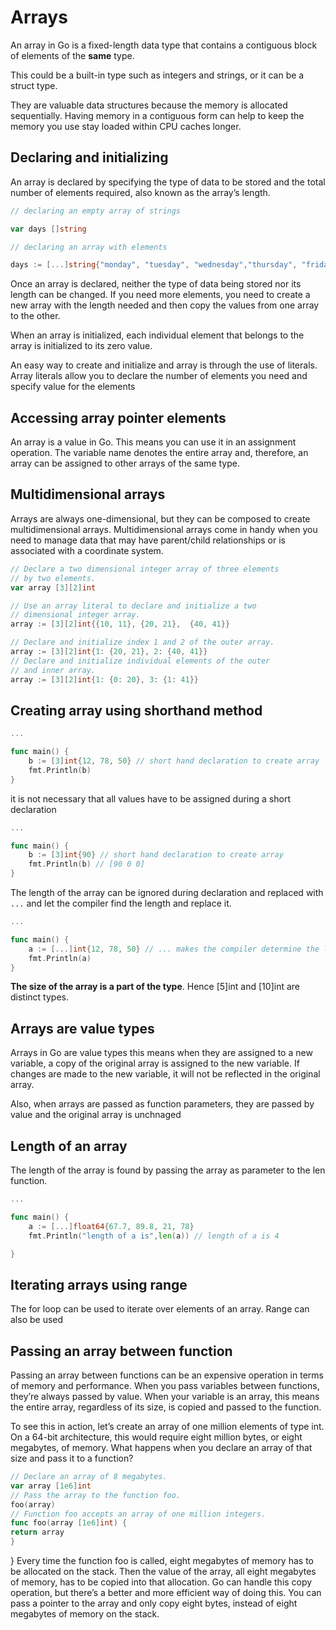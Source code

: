 # Arrays

An array in Go is a fixed-length data type that contains a contiguous block of elements of the <b>same</b> type.

This could be a built-in type such as integers and strings, or it can be a struct type.

 They are valuable data structures because the memory is allocated sequentially.
 Having memory in a contiguous form can help to keep the memory you use stay loaded within CPU caches longer.

## Declaring and initializing

An array is declared by specifying the type of data to be stored and the total number of elements required, also known as the array’s length.

```go
// declaring an empty array of strings

var days []string

// declaring an array with elements

days := [...]string{"monday", "tuesday", "wednesday","thursday", "friday","saturday", "sunday"}
```

Once an array is declared, neither the type of data being stored nor its length can be changed. If you need more elements, you need to create a new array with the length needed and then copy the values from one array to the other.

When an array is initialized, each individual element that belongs to the array is initialized to its zero value.

An easy way to create and initialize and array is through the use of literals. Array literals allow you to declare the number of elements you need and specify value for the elements

## Accessing array pointer elements

An array is a value in Go. This means you can use it in an assignment operation. The variable name denotes the entire array and, therefore, an array can be assigned to other arrays of the same type.

## Multidimensional arrays

Arrays are always one-dimensional, but they can be composed to create multidimensional arrays. Multidimensional arrays come in handy when you need to manage data that may have parent/child relationships or is associated with a coordinate system.

```go
// Declare a two dimensional integer array of three elements
// by two elements.
var array [3][2]int

// Use an array literal to declare and initialize a two
// dimensional integer array.
array := [3][2]int{{10, 11}, {20, 21},  {40, 41}}

// Declare and initialize index 1 and 2 of the outer array.
array := [3][2]int{1: {20, 21}, 2: {40, 41}}
// Declare and initialize individual elements of the outer
// and inner array.
array := [3][2]int{1: {0: 20}, 3: {1: 41}}
```


## Creating array using shorthand method

```Go
...

func main() {
    b := [3]int{12, 78, 50} // short hand declaration to create array
    fmt.Println(b)
}
```

it is not necessary that all values have to be assigned during a short declaration

```Go
...

func main() {
    b := [3]int{90} // short hand declaration to create array
    fmt.Println(b) // [90 0 0]
}
```

The length of the array can be ignored during declaration and replaced with  <code>...</code> and let the compiler find the length and replace it.

```Go
...

func main() {
    a := [...]int{12, 78, 50} // ... makes the compiler determine the length
    fmt.Println(a)
}
```

<strong>The size of the array is a part of the type</strong>. Hence [5]int and [10]int are distinct types.

## Arrays are value types

Arrays in Go are value types this means when they are assigned to a new variable, a copy of the original array is assigned to the new variable. If changes are made to the new variable, it will not be reflected in the original array.

Also, when arrays are passed as function parameters, they are passed by value and the original array is unchnaged

## Length of an array

The length of the array is found by passing the array as parameter to the len function.

```Go
...

func main() {
    a := [...]float64{67.7, 89.8, 21, 78}
    fmt.Println("length of a is",len(a)) // length of a is 4

}
```

## Iterating arrays using range

The for loop can be used to iterate over elements of an array.
Range can also be used

## Passing an array between function 

Passing an array between functions can be an expensive operation in terms of memory and performance. When you pass variables between functions, they’re always passed by value. When your variable is an array, this means the entire array, regardless of its size, is copied and passed to the function. 

 To see this in action, let’s create an array of one million elements of type int. On a 64-bit architecture, this would require eight million bytes, or eight megabytes, of memory. What happens when you declare an array of that size and pass it to a function?

 ```Go
// Declare an array of 8 megabytes.
var array [1e6]int
// Pass the array to the function foo.
foo(array)
// Function foo accepts an array of one million integers.
func foo(array [1e6]int) {
return array
}
 ```

 }
Every time the function foo is called, eight megabytes of memory has to be allocated on the stack. Then the value of the array, all eight megabytes of memory, has to be copied into that allocation. Go can handle this copy operation, but there’s a better and more efficient way of doing this. You can pass a pointer to the array and only copy eight bytes, instead of eight megabytes of memory on the stack.
